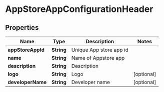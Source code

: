 
# AppStoreAppConfigurationHeader

## Properties
Name | Type | Description | Notes
------------ | ------------- | ------------- | -------------
**appStoreAppId** | **String** | Unique App store app id | 
**name** | **String** | Name of Appstore app | 
**description** | **String** | Description | 
**logo** | **String** | Logo |  [optional]
**developerName** | **String** | Developer name |  [optional]




